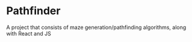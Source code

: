 # Pathfinder
A project that consists of maze generation/pathfinding algorithms, along with React and JS
